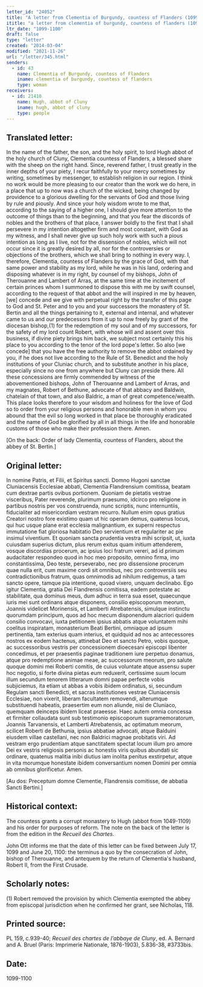 ```yaml
---
letter_id: "24052"
title: "A letter from Clementia of Burgundy, countess of Flanders (1099-1100)"
ititle: "a letter from clementia of burgundy, countess of flanders (1099-1100)"
ltr_date: "1099-1100"
draft: false
type: "letter"
created: "2014-03-04"
modified: "2021-11-26"
url: "/letter/345.html"
senders:
  - id: 43
    name: Clementia of Burgundy, countess of Flanders
    iname: clementia of burgundy, countess of flanders
    type: woman
receivers:
  - id: 21410
    name: Hugh, abbot of Cluny
    iname: hugh, abbot of cluny
    type: people
---
```

<h2> Translated letter:</h2>In the name of the father, the son, and the holy spirit, to lord Hugh abbot of the holy church of Cluny, Clementia countess of Flanders, a blessed share with the sheep on the right hand.
Since, reverend father, I trust greatly in the inner depths of your piety, I recur faithfully to your mercy sometimes by writing, sometimes by messenger, to establish religion in our region.  I think no work would be more pleasing to our creator than the work we do here, in a place that up to now was a church of the wicked, being changed by providence to a glorious dwelling for the servants of God and those living by rule and piously.  And since your holy wisdom wrote to me that, according to the saying of a higher one, I should give more attention to the outcome of things than to the beginning, and that you fear the discords of nobles and the brothers of that place, I answer boldly to the first that I shall persevere in my intention altogether firm and most constant, with God as my witness, and I shall never give up such holy work with such a pious intention as long as I live, not for the dissension of nobles, which will not occur since it is greatly desired by all, nor for the controversies or objections of the brothers, which we shall bring to nothing in every way.
I, therefore, Clementia, countess of Flanders by the grace of God, with that same power and stability as my lord, while he was in his land, ordering and disposing whatever is in my right, by counsel of my bishops, John of Therouanne and Lambert of Arras, at the same time at the incitement of certain princes whom I summoned to dispose this with me by swift counsel, according to the request of that abbot and the will inspired in me by heaven, [we] concede and we give with perpetual right by the transfer of this page to God and St. Peter and to you and your successors the monastery of St. Bertin and all the things pertaining to it, external and internal, and whatever came to us and our predecessors from it up to now freely by grant of the diocesan bishop,(1) for the redemption of my soul and of my successors, for the safety of my lord count Robert, with whose will and assent over this business, if divine piety brings him back, we subject most certainly this his place to you according to the tenor of the lord pope's letter.  So also [we concede] that you have the free authority to remove the abbot ordained by you, if he does not live according to the Rule of St. Benedict and the holy institutions of your Cluniac church, and to substitute another in his place, especially since no one from anywhere but Cluny can preside there.
All these concessions are firmly commended by witness of the abovementioned bishops, John of Therouanne and Lambert of Arras, and my magnates, Robert of Bethune, advocate of that abbacy and Baldwin, chatelain of that town, and also Baldric, a man of great competence/wealth.  This place looks therefore to your wisdom and holiness for the love of God so to order from your religious persons and honorable men in whom you abound that the evil so long worked in that place be thoroughly eradicated and the name of God be glorified by all in all things in the life and honorable customs of those who make their profession there.  Amen.

[On the back:  Order of lady Clementia, countess of Flanders, about the abbey of St. Bertin.]<h2 class="mt-4"> Original letter:</h2>In nomine Patris, et Filii, et Spiritus sancti.  Domno Hugoni sanctae Cluniacensis Ecclesiae abbati, Clementia Flandrensium comitissa, beatam cum dextrae partis ovibus portionem.
Quoniam de pietatis vestrae visceribus, Pater reverende, plurimum praesumo, idcirco pro religione in partibus nostris per vos construenda, nunc scriptis, nunc internuntiis, fiducialiter ad misericordiam vestram recurro.  Nullum enim opus gratius Creatori nostro fore existimo quam ut hic operam demus, quatenus locus, qui huc usque plane erat ecclesia malignantium, ex superni respectus immutatione fiat gloriosa habitatio Deo servientium et regulariter ac pie insimul viventium. Et quoniam sancta prudentia vestra mihi scripsit, ut, iuxta cuiusdam superius dictum, plus rerum exitus quam initium attenderem, vosque discordias procerum, ac ipsius loci fratrum vereri, ad id primum audacitater respondeo quod in hoc meo proposito, omnino firma, imo constantissima, Deo teste, perseverabo, nec pro dissensione procerum quae nulla erit, cum maxime cordi sit omnibus, nec pro controversiis seu contradictionibus fratrum, quas omnimodis ad nihilum redigemus, a tam sancto opere, tamque pia intentione, quoad vixero, unquam declinabo.  Ego igitur Clementia, gratia Dei Flandrensis comitissa, eadem potestate ac stabilitate, qua dominus meus, dum adhuc in terra sua esset, quaecunque iuris mei sunt ordinans atque disponens, consilio episcoporum meorum, Joannis videlicet Morinensis, et Lamberti Atrebatensis, simulque instinctu quorumdam principum, quos ad hoc mecum disponendum alacriori quidem consilio convocavi, iuxta petitionem ipsius abbatis atque voluntatem mihi coelitus inspiratam, monasterium Beati Bertini, omniaque ad ipsum pertinentia, tam exterius quam interius, et quidquid ad nos ac antecessores nostros ex eodem hactenus, attinebat Deo et sancto Petro, vobis quoque, ac successoribus vestris per concessionem dioecesani episcopi libenter concedimus, et per praesentis paginae traditionem iure perpetuo donamus, atque pro redemptione animae meae, ac successorum meorum, pro salute quoque domini mei Roberti comitis, de cuius voluntate atque assensu super hoc negotio, si forte divina pietas eum reduxerit, certissime suum locum illum secundum tenorem litterarum domni papae perfecte vobis subjiciemus, ita etiam ut abbas a vobis ibidem ordinatus, si, secundum Regulam sancti Benedicti, et sacras institutiones vestrae Cluniacensis Ecclesiae, non vixerit, liberam facultatem removendi, alterumque substituendi habeatis, praesertim eum non aliunde, nisi de Cluniaco, quemquam deinceps ibidem liceat praeesse.  Haec autem omnia concessa et firmiter collaudata sunt sub testimonio episcoporum supramemoratorum, Joannis Tarvanensis, et Lamberti Atrebatensis, ac optimatum meorum, scilicet Roberti de Bethunia, ipsius abbatiae advocati, atque Balduini eiusdem villae castellani, nec non Baldrici magnae probitatis viri.  Ad vestram ergo prudentiam atque sanctitatem spectat locum illum pro amore Dei ex vestris religiosis personis ac honestis viris quibus abundati sic ordinare, quatenus malitia inibi diutius iam inolita penitus exstirpetur, atque in vita morumque honestate ibidem conversantium nomen Domini per omnia ab omnibus glorificetur.  Amen.

[Au dos:  Preceptum domne Clementie, Flandrensis comitisse, de abbatia Sancti Bertini.]<h2 class="mt-4"> Historical context:</h2><p>The countess grants a corrupt monastery to Hugh (abbot from 1049-1109) and his order for purposes of reform. The note on the back of the letter is from the edition in the <em>Recueil des Chartes</em>.</p><p>John Ott informs me that the date of this letter can be fixed between July 17, 1099 and June 20, 1100: the terminus a quo by the consecration of John, bishop of Therouanne, and antequem by the return of Clementia's husband, Robert II, from the First Crusade.</p><h2 class="mt-4"> Scholarly notes:</h2>(1) Robert removed the provision by which Clementia exempted the abbey from episcopal jurisdiction when he confirmed her grant, see Nicholas, 118.
<h2 class="mt-4"> Printed source:</h2><p>PL 159, c.939-40; <em>Recueil des chartes de l'abbaye de Cluny</em>, ed. A. Bernard and A. Bruel (Paris: Imprimerie Nationale, 1876-1903), 5.836-38, #3733bis.</p><h2 class="mt-4"> Date:</h2>1099-1100